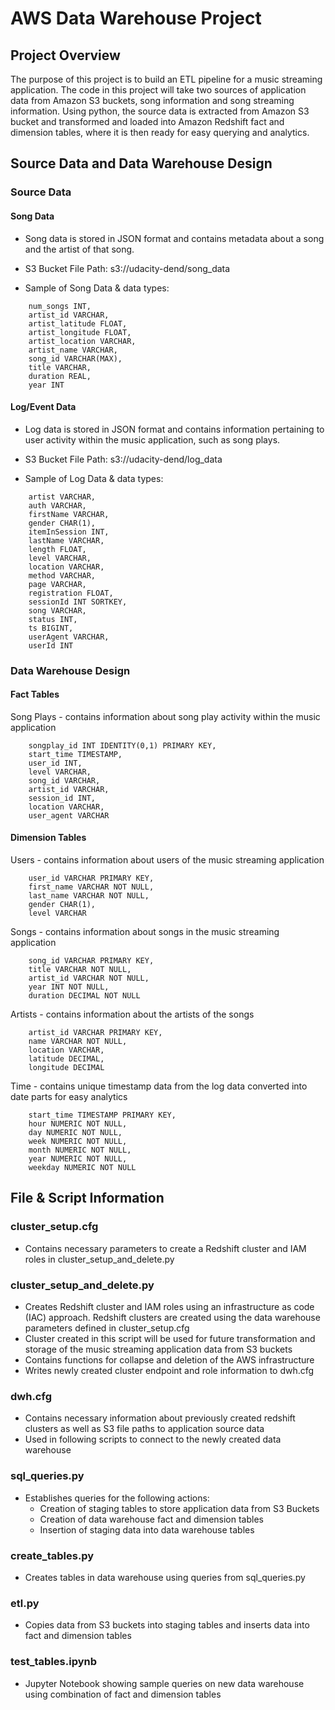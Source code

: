 # AWS Data Warehouse Project


## Project Overview

The purpose of this project is to build an ETL pipeline for a music streaming application. The code in this project will take two sources of application data from Amazon S3 buckets, song information and song streaming information. Using python, the source data is extracted from Amazon S3 bucket and transformed and loaded into Amazon Redshift fact and dimension tables, where it is then ready for easy querying and analytics.

## Source Data and Data Warehouse Design

### Source Data

#### Song Data

- Song data is stored in JSON format and contains metadata about a song and the artist of that song.

- S3 Bucket File Path: s3://udacity-dend/song_data

- Sample of Song Data & data types:

```
    num_songs INT,
    artist_id VARCHAR,
    artist_latitude FLOAT,
    artist_longitude FLOAT,
    artist_location VARCHAR,
    artist_name VARCHAR,
    song_id VARCHAR(MAX),
    title VARCHAR,
    duration REAL,
    year INT
```

#### Log/Event Data

- Log data is stored in JSON format and contains information pertaining to user activity within the music application, such as song plays.

- S3 Bucket File Path: s3://udacity-dend/log_data

- Sample of Log Data & data types:

```
    artist VARCHAR,
    auth VARCHAR,
    firstName VARCHAR,
    gender CHAR(1),
    itemInSession INT,
    lastName VARCHAR,
    length FLOAT,
    level VARCHAR,
    location VARCHAR,
    method VARCHAR,
    page VARCHAR,
    registration FLOAT,
    sessionId INT SORTKEY,
    song VARCHAR,
    status INT,
    ts BIGINT,
    userAgent VARCHAR,
    userId INT
```

### Data Warehouse Design

#### Fact Tables

Song Plays - contains information about song play activity within the music application
```
    songplay_id INT IDENTITY(0,1) PRIMARY KEY,
    start_time TIMESTAMP,
    user_id INT,
    level VARCHAR,
    song_id VARCHAR,
    artist_id VARCHAR,
    session_id INT,
    location VARCHAR,
    user_agent VARCHAR
```

#### Dimension Tables

Users - contains information about users of the music streaming application
```
    user_id VARCHAR PRIMARY KEY,
    first_name VARCHAR NOT NULL,
    last_name VARCHAR NOT NULL,
    gender CHAR(1),
    level VARCHAR
```

Songs - contains information about songs in the music streaming application
```
    song_id VARCHAR PRIMARY KEY,
    title VARCHAR NOT NULL,
    artist_id VARCHAR NOT NULL,
    year INT NOT NULL,
    duration DECIMAL NOT NULL
```

Artists - contains information about the artists of the songs
```
    artist_id VARCHAR PRIMARY KEY,
    name VARCHAR NOT NULL,
    location VARCHAR,
    latitude DECIMAL,
    longitude DECIMAL
```

Time - contains unique timestamp data from the log data converted into date parts for easy analytics
```
    start_time TIMESTAMP PRIMARY KEY,
    hour NUMERIC NOT NULL,
    day NUMERIC NOT NULL,
    week NUMERIC NOT NULL,
    month NUMERIC NOT NULL,
    year NUMERIC NOT NULL,
    weekday NUMERIC NOT NULL
```


## File & Script Information

### cluster_setup.cfg
- Contains necessary parameters to create a Redshift cluster and IAM roles in cluster_setup_and_delete.py

### cluster_setup_and_delete.py

- Creates Redshift cluster and IAM roles using an infrastructure as code (IAC) approach. Redshift clusters are created using the data warehouse parameters defined in cluster_setup.cfg
- Cluster created in this script will be used for future transformation and storage of the music streaming application data from S3 buckets 
- Contains functions for collapse and deletion of the AWS infrastructure
- Writes newly created cluster endpoint and role information to dwh.cfg

### dwh.cfg
- Contains necessary information about previously created redshift clusters as well as S3 file paths to application source data
- Used in following scripts to connect to the newly created data warehouse

### sql_queries.py

- Establishes queries for the following actions:
    - Creation of staging tables to store application data from S3 Buckets
    - Creation of data warehouse fact and dimension tables
    - Insertion of staging data into data warehouse tables


### create_tables.py

- Creates tables in data warehouse using queries from sql_queries.py

### etl.py

- Copies data from S3 buckets into staging tables and inserts data into fact and dimension tables

### test_tables.ipynb

- Jupyter Notebook showing sample queries on new data warehouse using combination of fact and dimension tables




